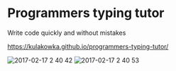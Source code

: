 # Programmers typing tutor

Write code quickly and without mistakes

https://kulakowka.github.io/programmers-typing-tutor/

![2017-02-17 2 40 42](https://cloud.githubusercontent.com/assets/557190/23046446/96810f50-f4ba-11e6-95ce-6ea99307b59f.png)
![2017-02-17 2 40 53](https://cloud.githubusercontent.com/assets/557190/23046445/967c98da-f4ba-11e6-80f1-7eec280b2e1b.png)

